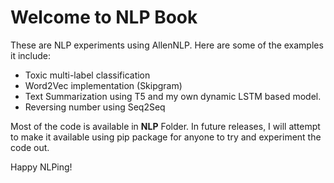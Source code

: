 # Welcome to NLP Book 

These are NLP experiments using AllenNLP. Here are some of the examples it include:

* Toxic multi-label classification
* Word2Vec implementation (Skipgram)
* Text Summarization using T5 and my own dynamic LSTM based model.
* Reversing number using Seq2Seq

Most of the code is available in **NLP** Folder. In future releases, I will attempt to make it available using pip package for anyone to try and experiment the code out. 

Happy NLPing!
